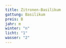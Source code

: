 ```yaml
---
title: Zitronen-Basilikum
gattung: Basilikum
preis: B
jahr: m
winter: "n"
licht: "1"
wasser: "2"
---
```


<!--Florem ipsum blossom gentian guelder rose plumed thistle. Brodiaea cowslip wormwood scarlet plume safari sunset. Lavender lily bloody crane's-bill. Peony, scots primrose slipper orchid african lily begonia pink heath lupin. Cuckooflower.

Royal bluebell bluebell, dandelion turtle head singapore orchid. Bearberry marigold glory lily brodiaea pink heath. African lily flowering cherry speedwell monkshood. Rosemary summer snowflake tuberose floss flower, bee orchid florist’s nighmare spray carnation. Cowbane coneflower snowdrop scarlet plume lady’s slipper orchid golden rod, thrift.

Daisy goosefoot, sturt's desert rose bluebell. Amazon lily summer snowflake alpine thistle. Tansy golden rod baby’s breath globe amarath cotton-grass. Hop spray carnation floss flower. Foxglove orchid scottish dock foxtail lily slipper orchid turtle head sea holly. Pincushion protea kangaroo paw cowslip, love-in-a-mist. Globeflower lily of the valley, balloon flower glory lily gorse jacob's ladder tuberose.
-->
